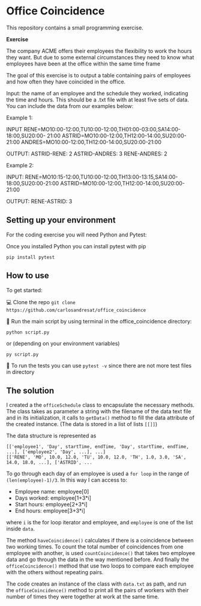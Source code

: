 # Office Coincidence 

This repository contains a small programming exercise. 

**Exercise**

The company ACME offers their employees the flexibility to work the hours they want. But due to some external circumstances they need to know what employees have been at the office within the same time frame

The goal of this exercise is to output a table containing pairs of employees and how often they have coincided in the office.

Input: the name of an employee and the schedule they worked, indicating the time and hours. This should be a .txt file with at least five sets of data. You can include the data from our examples below:

Example 1:

INPUT
RENE=MO10:00-12:00,TU10:00-12:00,TH01:00-03:00,SA14:00-18:00,SU20:00- 21:00
ASTRID=MO10:00-12:00,TH12:00-14:00,SU20:00-21:00
ANDRES=MO10:00-12:00,TH12:00-14:00,SU20:00-21:00


OUTPUT:
ASTRID-RENE: 2
ASTRID-ANDRES: 3
RENE-ANDRES: 2

Example 2:

INPUT:
RENE=MO10:15-12:00,TU10:00-12:00,TH13:00-13:15,SA14:00-18:00,SU20:00-21:00
ASTRID=MO10:00-12:00,TH12:00-14:00,SU20:00-21:00

OUTPUT:
RENE-ASTRID: 3

## Setting up your environment

For the coding exercise you will need Python and Pytest:

Once you installed Python you can install pytest with pip

```
pip install pytest
```

## How to use

To get started:

💻 Clone the repo `git clone https://github.com/carlosandresat/office_coincidence`

🏃 Run the main script by using terminal in the office_coincidence directory:

```
python script.py
```

or (depending on your environment variables)

```
py script.py
```

🧪 To run the tests you can use `pytest -v` since there are not more test files in directory


## The solution

I created a the `officeSchedule` class to encapsulate the necessary methods. The class takes as parameter a string with the filename of the data text file and in its initialization, it calls to `getData()` method to fill the data attribute of the created instance. (The data is stored in a list of lists `[[]]`)

The data structure is represented as

```
[['employee1', 'Day', startTime, endTime, 'Day', startTime, endTime, ...], ['employee2', 'Day', ...], ...]
[['RENE', 'MO', 10.0, 12.0, 'TU', 10.0, 12.0, 'TH', 1.0, 3.0, 'SA', 14.0, 18.0, ...], ['ASTRID', ...
```

To go through each day of an employee is used a `for loop` in the range of `(len(employee)-1)/3`. In this way I can access to:

- Employee name: employee[0]
- Days worked: employee[1+3*i]
- Start hours: employee[2+3*i]
- End hours: employee[3+3*i]

where `i` is the for loop iterator and employee, and `employee` is one of the list inside `data`.

The method `haveCoincidence()` calculates if there is a coincidence between two working times. To count the total number of coincidences from one employee with another, is used `countCoincidence()` that takes two employee data and go through the data in the way mentioned before. And finally the `officeCoincidence()` method that use two loops to compare each employee with the others without repeating pairs.

The code creates an instance of the class with `data.txt` as path, and run the `officeCoincidence()` method to print all the pairs of workers with their number of times they were together at work at the same time.
